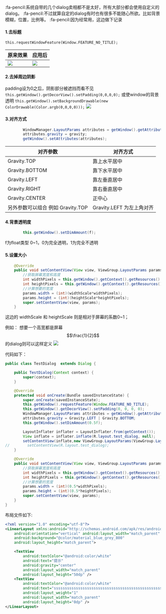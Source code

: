 :fa-pencil:系统自带的几个dialog卖相都不是太好，所有大部分都会使用自定义的dialog。
:fa-pencil:不过就算自定的dialog有时也有很多不能随心所欲。比如背景模糊，位置，比例等。
:fa-pencil:因为经常用，这边做下记录

#### 1.去标题
`this.requestWindowFeature(Window.FEATURE_NO_TITLE);`


|  原来效果 |  应用后 |
| ------------ | ------------ |
|  ![](http://vi0.6rooms.com/live/2016/02/20/15/1002v1455953030828514867_b.jpg)|  ![](http://vi1.6rooms.com/live/2016/02/20/15/1002v1455953031061216325_b.jpg)|

#### 2.去掉周边阴影
padding设为0之后，阴影部分被遮挡而看不见
`this.getWindow().getDecorView().setPadding(0,0,0,0);`
或使window的背景透明
`this.getWindow().setBackgroundDrawable(new ColorDrawable(Color.argb(0,0,0,0)));`
![](http://vi0.6rooms.com/live/2016/02/20/15/1002v1455953031360043033_b.jpg)

#### 3.对齐方式
```java
        WindowManager.LayoutParams attributes = getWindow().getAttributes();
        attributes.gravity = gravity;
        getWindow().setAttributes(attributes);
```
| 对齐参数  |  对齐方式 |
| ------------ | ------------ |
|  Gravity.TOP |  靠上水平居中 |
|  Gravity.BOTTOM |  靠下水平居中 |
|  Gravity.LEFT |  靠左垂直居中 |
|  Gravity.RIGHT |  靠右垂直居中 |
|  Gravity.CENTER |  正中心 |
另外参数可以组合 例如 Gravity.TOP | Gravity.LEFT 为左上角对齐

#### 4.背景透明度
```java
        this.getWindow().setDimAmount(f);
```
f为float类型 0~1，0为完全透明，1为完全不透明

#### 5.设置大小
``` java
    @Override
    public void setContentView(View view, ViewGroup.LayoutParams params) {
        //获取屏幕宽度和高度
        int widthPixels = this.getWindow().getContext().getResources().getDisplayMetrics().widthPixels;
        int heightPixels = this.getWindow().getContext().getResources().getDisplayMetrics().heightPixels;
        //计算想要的宽度
        params.width = (int)(widthScale*widthPixels);
        params.height = (int)(heightScale*heightPixels);
        super.setContentView(view, params);
    }
```
这边的 widthScale 和 heightScale 则是相对于屏幕的系数0~1；


例如：
    想要一个高宽都是屏幕$$\frac{1}{2}$$的dialog则可以这样定义
![](http://vi2.6rooms.com/live/2016/02/20/15/1002v1455953031709360831_b.jpg)

代码如下：
```java
public class TestDialog  extends Dialog {

    public TestDialog(Context context) {
        super(context);
    }

    @Override
    protected void onCreate(Bundle savedInstanceState) {
        super.onCreate(savedInstanceState);
        this.getWindow().requestFeature(Window.FEATURE_NO_TITLE);
        this.getWindow().getDecorView().setPadding(0, 0, 0, 0);
        WindowManager.LayoutParams attributes = getWindow().getAttributes();
        attributes.gravity = Gravity.LEFT | Gravity.BOTTOM;
        this.getWindow().setDimAmount(0.5f);

        LayoutInflater inflater = LayoutInflater.from(getContext());
        View inflate = inflater.inflate(R.layout.test_dialog, null);
        setContentView(inflate,new ViewGroup.LayoutParams(ViewGroup.LayoutParams.WRAP_CONTENT, ViewGroup.LayoutParams.WRAP_CONTENT));
//        setContentView(R.layout.test_dialog);
    }

    @Override
    public void setContentView(View view, ViewGroup.LayoutParams params) {
        //获取屏幕宽度和高度
        int widthPixels = this.getWindow().getContext().getResources().getDisplayMetrics().widthPixels;
        int heightPixels = this.getWindow().getContext().getResources().getDisplayMetrics().heightPixels;
        //计算想要的宽度
        params.width = (int)(0.5*widthPixels);
        params.height = (int)(0.5*heightPixels);
        super.setContentView(view, params);
    }
}
```
布局文件如下:
```xml
<?xml version="1.0" encoding="utf-8"?>
<LinearLayout xmlns:android="http://schemas.android.com/apk/res/android"
    android:orientation="vertical" android:layout_width="match_parent"
    android:background="@color/material_blue_grey_800"
    android:layout_height="match_parent">

    <TextView
        android:textColor="@android:color/white"
        android:text="提示"
        android:gravity="center"
        android:layout_width="match_parent"
        android:layout_height="50dp" />
    <TextView
        android:textColor="@android:color/white"
        android:text="sssssssssssssssssssssssssssssssssssssssssssssssssssssssss"
        android:layout_weight="1"
        android:layout_width="match_parent"
        android:layout_height="0dp" />
</LinearLayout>
```